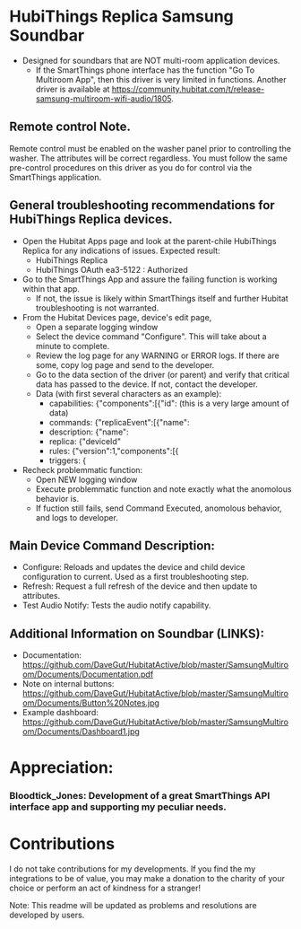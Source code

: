 # HubiThings Replica Samsung Soundbar
* Designed for soundbars that are NOT multi-room application devices.
  * If the SmartThings phone interface has the function "Go To Multiroom App", then this driver is very limited in functions.  Another driver is available at https://community.hubitat.com/t/release-samsung-multiroom-wifi-audio/1805.
## Remote control Note.
Remote control must be enabled on the washer panel prior to controlling the washer.  The attributes will be correct regardless.  You must follow the same pre-control procedures on this driver as you do for control via the SmartThings application.

## General troubleshooting recommendations for HubiThings Replica devices.
* Open the Hubitat Apps page and look at the parent-chile HubiThings Replica for any indications of issues. Expected result:  
  * HubiThings Replica  
  * HubiThings OAuth ea3-5122 : Authorized
* Go to the SmartThings App and assure the failing function is working within that app.
  * If not, the issue is likely within SmartThings itself and further Hubitat troubleshooting is not warranted.
* From the Hubitat Devices page, device's edit page,
  * Open a separate logging window
  * Select the device command "Configure".  This will take about a minute to complete.
  * Review the log page for any WARNING or ERROR logs.  If there are some, copy log page and send to the developer.
  * Go to the data section of the driver (or parent) and verify that critical data has passed to the device.  If not, contact the developer.
  * Data (with first several characters as an example):
    * capabilities: {"components":[{"id":  (this is a very large amount of data)
    * commands: {"replicaEvent":[{"name":
    * description: {"name":
    * replica: {"deviceId"
    * rules: {"version":1,"components":[{
    * triggers: {
 * Recheck problemmatic function:
   * Open NEW logging window
   * Execute problemmatic function and note exactly what the anomolous behavior is.
   * If fuction still fails, send Command Executed, anomolous behavior, and logs to developer.

## Main Device Command Description:
* Configure: Reloads and updates the device and child device configuration to current.  Used as a first troubleshooting step.
* Refresh: Request a full refresh of the device and then update to attributes.
* Test Audio Notify: Tests the audio notify capability.

## Additional Information on Soundbar (LINKS):
* Documentation: https://github.com/DaveGut/HubitatActive/blob/master/SamsungMultiroom/Documents/Documentation.pdf
* Note on internal buttons: https://github.com/DaveGut/HubitatActive/blob/master/SamsungMultiroom/Documents/Button%20Notes.jpg
* Example dashboard: https://github.com/DaveGut/HubitatActive/blob/master/SamsungMultiroom/Documents/Dashboard1.jpg

# Appreciation:
### Bloodtick_Jones: Development of a great SmartThings API interface app and supporting my peculiar needs.

# Contributions
I do not take contributions for my developments.  If you find the my integrations to be of value, you may make a donation to the charity of your choice or perform an act of kindness for a stranger!

Note: This readme will be updated as problems and resolutions are developed by users.
